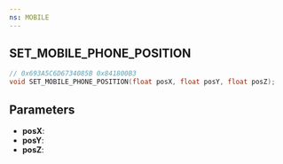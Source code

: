 ```yaml
---
ns: MOBILE
---
```

## SET_MOBILE_PHONE_POSITION

```c
// 0x693A5C6D6734085B 0x841800B3
void SET_MOBILE_PHONE_POSITION(float posX, float posY, float posZ);
```


## Parameters
* **posX**: 
* **posY**: 
* **posZ**: 


